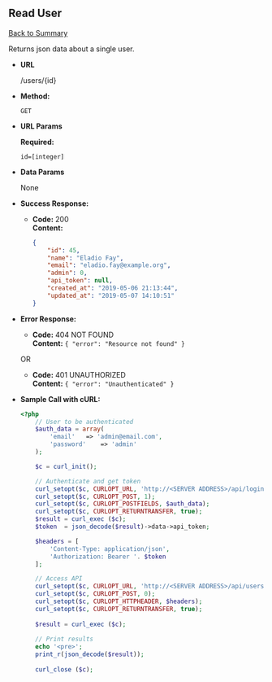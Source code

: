 **Read User**
  ----
  [Back to Summary](endpoints.md#users-endpoints)
  
  Returns json data about a single user.

* **URL**

  /users/{id}

* **Method:**

  `GET`
  
*  **URL Params**

   **Required:**
 
   `id=[integer]`

* **Data Params**

  None

* **Success Response:**

  * **Code:** 200 <br />
    **Content:** 
    ```json
    { 
        "id": 45,
        "name": "Eladio Fay",
        "email": "eladio.fay@example.org",
        "admin": 0,
        "api_token": null,
        "created_at": "2019-05-06 21:13:44",
        "updated_at": "2019-05-07 14:10:51"
    }
    ```
 
* **Error Response:**

  * **Code:** 404 NOT FOUND <br />
    **Content:** `{ "error": "Resource not found" }`

  OR

  * **Code:** 401 UNAUTHORIZED <br />
    **Content:** `{ "error": "Unauthenticated" }`

* **Sample Call with cURL:**

  ```php
  <?php
      // User to be authenticated
      $auth_data = array(
          'email' 	=> 'admin@email.com',
          'password' 	=> 'admin'
      );
  
      $c = curl_init();
  
      // Authenticate and get token
      curl_setopt($c, CURLOPT_URL, 'http://<SERVER ADDRESS>/api/login');
      curl_setopt($c, CURLOPT_POST, 1);
      curl_setopt($c, CURLOPT_POSTFIELDS, $auth_data);
      curl_setopt($c, CURLOPT_RETURNTRANSFER, true);
      $result = curl_exec ($c);
      $token  = json_decode($result)->data->api_token;
  
      $headers = [
          'Content-Type: application/json',
          'Authorization: Bearer '. $token
      ];
  
      // Access API
      curl_setopt($c, CURLOPT_URL, 'http://<SERVER ADDRESS>/api/users/5');
      curl_setopt($c, CURLOPT_POST, 0);
      curl_setopt($c, CURLOPT_HTTPHEADER, $headers);
      curl_setopt($c, CURLOPT_RETURNTRANSFER, true);
          
      $result = curl_exec ($c);
      
      // Print results
      echo '<pre>';
      print_r(json_decode($result));
    
      curl_close ($c);
  ```